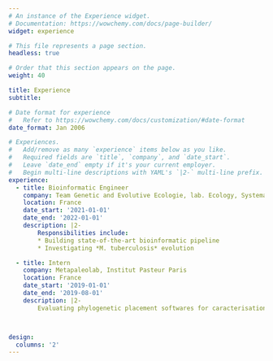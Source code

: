 ```yaml
---
# An instance of the Experience widget.
# Documentation: https://wowchemy.com/docs/page-builder/
widget: experience

# This file represents a page section.
headless: true

# Order that this section appears on the page.
weight: 40

title: Experience
subtitle:

# Date format for experience
#   Refer to https://wowchemy.com/docs/customization/#date-format
date_format: Jan 2006

# Experiences.
#   Add/remove as many `experience` items below as you like.
#   Required fields are `title`, `company`, and `date_start`.
#   Leave `date_end` empty if it's your current employer.
#   Begin multi-line descriptions with YAML's `|2-` multi-line prefix.
experience:
  - title: Bioinformatic Engineer
    company: Team Genetic and Evolutive Ecologie, lab. Ecology, Systematic, Evolution
    location: France
    date_start: '2021-01-01'
    date_end: '2022-01-01'
    description: |2-
        Responsibilities include:
        * Building state-of-the-art bioinformatic pipeline
        * Investigating *M. tuberculosis* evolution

  - title: Intern
    company: Metapaleolab, Institut Pasteur Paris
    location: France
    date_start: '2019-01-01'
    date_end: '2019-08-01'
    description: |2-
        Evaluating phylogenetic placement softwares for caracterisation of pathogen DNA in ancient metagenomic sample



design:
  columns: '2'
---
```

